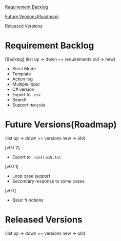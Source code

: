 [Requirement Backlog](#requirement-backlog)

[Future Versions(Roadmap)](#future-versionsroadmap)

[Released Versions](#released-versions)

# Requirement Backlog

[Backlog]
(list up -> down == requirements old -> new)
- Strict Mode
- Template
- Action log
- Multiple input
- C# version
- Export to `.csv`
- Search
- Support `MongoDB`


# Future Versions(Roadmap)

(list up -> down == versions new -> old)

[v0.1.2]
- Export to `.toml`/`.md`/`.txt`

[v0.1.1]
- Loop case support
- Secondary response to some cases

[v0.1]
- Basic functions

# Released Versions

(list up -> down == versions new -> old)
